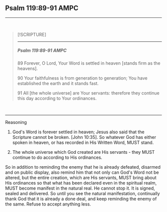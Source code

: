 ## Psalm 119:89-91 AMPC
---
<br />

> [!SCRIPTURE]  
>  
> --- 
> <h5>Psalm 119:89-91 AMPC</h5>
> 
> 89 Forever, O Lord, Your Word is settled in heaven [stands firm as the heavens].
>
> 90 Your faithfulness is from generation to generation; You have established the earth and it stands fast.
>
> 91 All [the whole universe] are Your servants: therefore they continue this day according to Your ordinances.

<br />

---

Reasoning

1. God's Word is forever settled in heaven; Jesus also said that the Scripture cannot be broken. [John 10:35]. So whatever God has either spoken in heaven, or has recorded in His Written Word, MUST stand. 

2. The whole universe which God created are His servants - they MUST continue to do according to His ordinances.

So in addition to reminding the enemy that he is already defeated, disarmed and on public display, also remind him that not only can God's Word not be altered, but the entire creation, which are His servants, MUST bring about His ordinances so that what has been declared even in the spiritual realm, MUST become manifest in the natural real.  He cannot stop it.  It is signed, sealed and delivered.  So until you see the natural manifestation, continually thank God that it is already a done deal, and keep reminding the enemy of the same.  Refuse to accept anything less.  